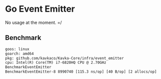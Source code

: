 # Go Event Emitter

No usage at the moment. =/

## Benchmark

```txt
goos: linux
goarch: amd64
pkg: github.com/kavkaco/Kavka-Core/infra/event_emitter
cpu: Intel(R) Core(TM) i7-6820HQ CPU @ 2.70GHz
BenchmarkEventEmitter
BenchmarkEventEmitter-8 8990740 [115.3 ns/op] [40 B/op] [2 allocs/op]
```
